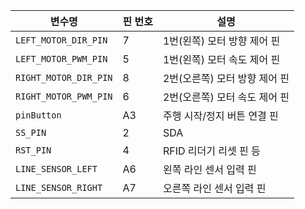 | 변수명                  | 핀 번호 | 설명                           |
|------------------------|---------|--------------------------------|
| `LEFT_MOTOR_DIR_PIN`   | 7       | 1번(왼쪽) 모터 방향 제어 핀     |
| `LEFT_MOTOR_PWM_PIN`   | 5       | 1번(왼쪽) 모터 속도 제어 핀     |
| `RIGHT_MOTOR_DIR_PIN`  | 8       | 2번(오른쪽) 모터 방향 제어 핀   |
| `RIGHT_MOTOR_PWM_PIN`  | 6       | 2번(오른쪽) 모터 속도 제어 핀   |
| `pinButton`            | A3      | 주행 시작/정지 버튼 연결 핀     |
| `SS_PIN`               | 2       | SDA                             |
| `RST_PIN`              | 4       | RFID 리더기 리셋 핀 등    |
| `LINE_SENSOR_LEFT`     | A6      | 왼쪽 라인 센서 입력 핀         |
| `LINE_SENSOR_RIGHT`    | A7      | 오른쪽 라인 센서 입력 핀       |
